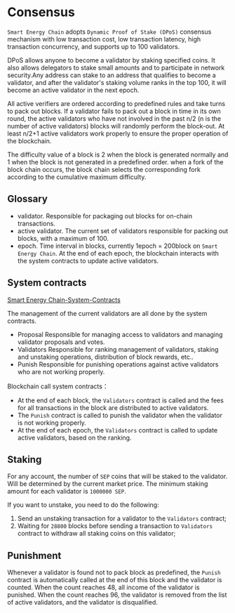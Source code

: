 # Consensus
`Smart Energy Chain` adopts `Dynamic Proof of Stake (DPoS)` consensus mechanism with low transaction cost, low transaction latency, high transaction concurrency, and supports up to 100 validators.

DPoS allows anyone to become a validator by staking specified coins. It also allows delegators to stake small amounts and to participate in network security.Any address can stake to an address that qualifies to become a validator, and after the validator's staking volume ranks in the top 100, it will become an active validator in the next epoch.


All active verifiers are ordered according to predefined rules and take turns to pack out blocks. If a validator fails to pack out a block in time in its own round, the active validators who have not involved  in the past n/2 (n is the number of active validators) blocks will randomly perform the block-out. At least n/2+1 active validators work properly to ensure the proper operation of the blockchain.


The difficulty value of a block is 2 when the block is generated normally and 1 when the block is not generated in a predefined order. when a fork of the block chain occurs, the block chain selects the corresponding fork according to the cumulative maximum difficulty.

## Glossary 
- validator. Responsible for packaging out blocks for on-chain transactions.
- active validator. The current set of validators responsible for packing out blocks, with a maximum of 100.
- epoch. Time interval in blocks, currently 1epoch = 200block on `Smart Energy Chain`. At the end of each epoch, the blockchain interacts with the system contracts to update active validators.

## System contracts
[Smart Energy Chain-System-Contracts](https://https://github.com/secblockchain/System-Contracts)

The management of the current validators are all done by the system contracts.
- Proposal  Responsible for managing access to validators and managing validator proposals and votes.
- Validators Responsible for ranking management of validators, staking and unstaking operations, distribution of block rewards, etc..
- Punish Responsible for punishing operations against active validators who are not working properly.

Blockchain call system contracts：
- At the end of each block, the `Validators` contract is called and the fees for all transactions in the block are distributed to active validators.
- The `Punish` contract is called to punish the validator  when the validator is  not  working properly.
- At the end of each epoch, the `Validators` contract is called to update active validators, based on the ranking.

## Staking
For any account, the number of `SEP` coins that will be staked to the validator. Will be determined by the current market price. The minimum staking amount for each validator is `1000000 SEP`. 

If you want to unstake, you need to do the following:

 1. Send an unstaking transaction for a validator to the `Validators` contract;
 2. Waiting for `28800` blocks before sending a transaction to `Validators` contract to withdraw all staking coins on this validator;

## Punishment
Whenever a validator is found not to pack block as predefined, the `Punish` contract is automatically called at the end of this block and the validator is counted. When the count reaches 48, all income of the validator is punished. When the count reaches 96, the validator is removed from the list of active validators, and the validator is disqualified.
